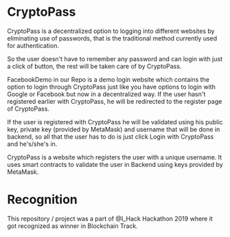 # CryptoPass
 CryptoPass is a decentralized option to logging into different websites by eliminating use of passwords, that is the traditional method currently used for authentication.

 So the user doesn't have to remember any password and can login with just a click of button, the rest will be taken care of by CryptoPass. 

 FacebookDemo in our Repo is a demo login website which contains the option to login through CryptoPass just like you have options to login with Google or Facebook but now in a decentralized way. 
  If the user hasn't registered earlier with CryptoPass, he will be redirected to the register page of CryptoPass.
 
  If the user is registered with CryptoPass he will be validated using his public key, private key (provided by MetaMask) and username that will be done in backend, so all that the user has to do is just click Login with CryptoPass and he's/she's in.
  
 CryptoPass is a website which registers the user with a unique username. It uses smart contracts to validate the user in Backend using keys provided by MetaMask.
 
# Recognition
This repository / project was a part of @I_Hack Hackathon 2019 where it got recognized as winner in Blockchain Track.
